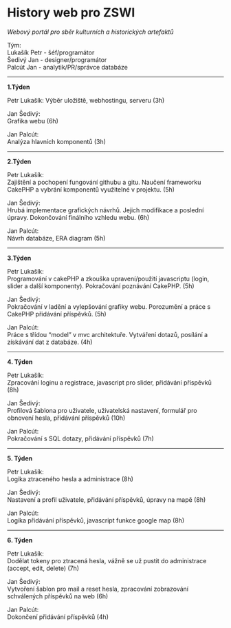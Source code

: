 # History web pro ZSWI
  
 _Webový portál pro sběr kulturních a historických artefaktů_
  
  Tým:  
  Lukašík Petr - šéf/programátor    
  Šedivý Jan - designer/programátor     
  Palcút Jan - analytik/PR/správce databáze     

 ***

 **1.Týden**
  
  Petr Lukašík: 
  Výběr uložiště, webhostingu, serveru (3h) 

  Jan Šedivý:   
  Grafika webu (6h) 

  Jan Palcút:   
  Analýza hlavních komponentů (3h)  
  
 ***
  
 **2.Týden**
  
 Petr Lukašík:  
 Zajištění a pochopení fungování githubu a gitu. Naučení frameworku CakePHP a vybrání komponentů využitelné v projektu. (5h)    

 Jan Šedivý:    
 Hrubá implementace grafických návrhů. Jejich modifikace a poslední úpravy. Dokončování finálního vzhledu webu. (6h)    

 Jan Palcút:    
 Návrh databáze, ERA diagram (5h)   

 ***

 **3.Týden**

 Petr Lukašík:  
 Programování v cakePHP a zkouška upravení/použití javascriptu (login, slider a další komponenty). Pokračování poznávání CakePHP. (5h)  

 Jan Šedivý:    
 Pokračování v ladění a vylepšování grafiky webu. Porozumění a práce s CakePHP přidávání příspěvků. (5h)    

 Jan Palcút:    
 Práce s třídou “model” v mvc architektuře. Vytváření dotazů, posílání a získávání dat z databáze. (4h) 

***

**4. Týden**

Petr Lukašík:   
Zpracování loginu a registrace, javascript pro slider, přidávání příspěvků (8h) 

Jan Šedivý:     
Profilová šablona pro uživatele, uživatelská nastavení, formulář pro obnovení hesla, přidávání příspěvků (10h)  

Jan Palcút:     
Pokračování s SQL dotazy, přidávání příspěvků (7h)  

***

**5. Týden**

Petr Lukašík:   
Logika ztraceného hesla a administrace (8h) 

Jan Šedivý:     
Nastavení a profil uživatele, přidávání příspěvků, úpravy na mapě (8h)  

Jan Palcút:     
Logika přidávání příspěvků, javascript funkce google map (8h)   

***

**6. Týden**

Petr Lukašík:   
Dodělat tokeny pro ztracená hesla, vážně se už pustit do administrace (accept, edit, delete) (7h)   

Jan Šedivý:     
Vytvoření šablon pro mail a reset hesla, zpracování zobrazování schválených příspěvků na web (6h)   

Jan Palcút:     
Dokončení přidávání příspěvků (4h)  

